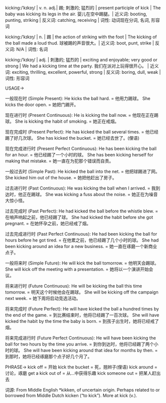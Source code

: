kicking:/ˈkɪkɪŋ/ | v. n. adj.| 踢; 刺激的; 猛烈的 |  present participle of kick | The baby was kicking its legs in the air. 婴儿在空中踢腿。| 近义词: booting, punting, striking | 反义词: catching, receiving | 词性: 动词现在分词, 名词, 形容词

kicking:/ˈkɪkɪŋ/ | n. | 踢 | the action of striking with the foot | The kicking of the ball made a loud thud.  球被踢的声音很大。| 近义词: boot, punt, strike | 反义词: N/A | 词性: 名词

kicking:/ˈkɪkɪŋ/ | adj. | 刺激的; 猛烈的 | exciting and enjoyable; very good or strong | We had a kicking time at the party. 我们在派对上玩得很开心。 | 近义词: exciting, thrilling, excellent, powerful, strong | 反义词: boring, dull, weak | 词性: 形容词


USAGE->

一般现在时 (Simple Present):
He kicks the ball hard. = 他用力踢球。
She kicks the door open. = 她把门踢开。

现在进行时 (Present Continuous):
He is kicking the ball now. = 他现在正在踢球。
She is kicking the habit of smoking. = 她正在戒烟。

现在完成时 (Present Perfect):
He has kicked the ball several times. = 他已经踢了好几次球。
She has kicked the bucket. = 她已经去世了。(俚语)

现在完成进行时 (Present Perfect Continuous):
He has been kicking the ball for an hour. = 他已经踢了一个小时的球。
She has been kicking herself for making that mistake. = 她一直在为犯那个错误而自责。

一般过去时 (Simple Past):
He kicked the ball into the net. = 他把球踢进了网。
She kicked him out of the house. = 她把他赶出了房子。

过去进行时 (Past Continuous):
He was kicking the ball when I arrived. = 我到达时，他正在踢球。
She was kicking a fuss about the noise. = 她正在为噪音大惊小怪。

过去完成时 (Past Perfect):
He had kicked the ball before the whistle blew. = 在哨声响起之前，他已经踢了球。
She had kicked the habit before she got pregnant. = 在她怀孕之前，她已经戒了烟。

过去完成进行时 (Past Perfect Continuous):
He had been kicking the ball for hours before he got tired. = 在他累之前，他已经踢了几个小时的球。
She had been kicking around an idea for a new business. = 她一直在琢磨一个新商业点子。

一般将来时 (Simple Future):
He will kick the ball tomorrow. = 他明天会踢球。
She will kick off the meeting with a presentation. = 她将以一个演讲开始会议。

将来进行时 (Future Continuous):
He will be kicking the ball this time tomorrow. = 明天这个时候他会在踢球。
She will be kicking off the campaign next week. = 她下周将启动竞选活动。

将来完成时 (Future Perfect):
He will have kicked the ball a hundred times by the end of the game. = 到比赛结束时，他将已经踢了一百次球。
She will have kicked the habit by the time the baby is born. = 到孩子出生时，她将已经戒了烟。

将来完成进行时 (Future Perfect Continuous):
He will have been kicking the ball for two hours by the time you arrive. = 到你到达时，他将已经踢了两个小时的球。
She will have been kicking around that idea for months by then. = 到那时，她将已经琢磨那个点子好几个月了。


PHRASE->
kick off = 开始
kick the bucket = 死，翘辫子(俚语)
kick around = 讨论，琢磨
get a kick out of = 从...中获得乐趣
kick someone out = 把某人赶出去


词源:
From Middle English *kikken, of uncertain origin. Perhaps related to or borrowed from Middle Dutch kicken (“to kick”).  More at kick (v.).
